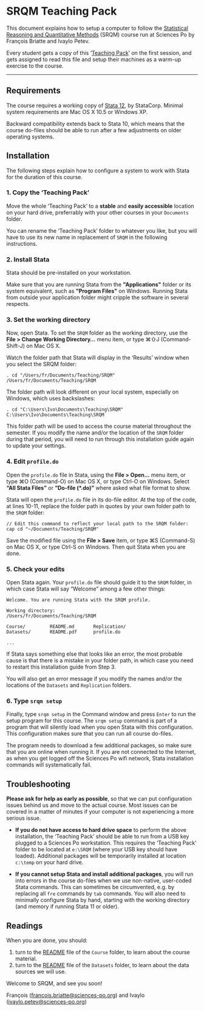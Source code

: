 # SRQM Teaching Pack

This document explains how to setup a computer to follow the [Statistical Reasoning and Quantitative Methods](http://f.briatte.org/teaching/quanti/) (SRQM) course run at Sciences Po by François Briatte and Ivaylo Petev.

Every student gets a copy of this ‘[Teaching Pack](http://f.briatte.org/srqm/)’ on the first session, and gets assigned to read this file and setup their machines as a warm-up exercise to the course.

* * *

## Requirements

The course requires a working copy of [Stata 12](http://www.stata.com/), by StataCorp. Minimal system requirements are Mac OS X 10.5 or Windows XP.

Backward compatibility extends back to Stata 10, which means that the course do-files should be able to run after a few adjustments on older operating systems.

## Installation

The following steps explain how to configure a system to work with Stata for the duration of this course.

### 1. Copy the ‘Teaching Pack’

Move the whole ‘Teaching Pack’ to a **stable** and **easily accessible** location on your hard drive, preferrably with your other courses in your `Documents` folder.

You can rename the ‘Teaching Pack’ folder to whatever you like, but you will have to use its new name in replacement of `SRQM` in the following instructions.

### 2. Install Stata

Stata should be pre-installed on your workstation.

Make sure that you are running Stata from the __"Applications"__ folder or its system equivalent, such as __"Program Files"__ on Windows. Running Stata from outside your application folder might cripple the software in several respects.

### 3. Set the working directory

Now, open Stata. To set the `SRQM` folder as the working directory, use the __File > Change Working Directory…__ menu item, or type &#8984;&#8679;J (Command-Shift-J) on Mac OS X.

Watch the folder path that Stata will display in the ‘Results’ window when you select the SRQM folder:

	. cd "/Users/fr/Documents/Teaching/SRQM"
	/Users/fr/Documents/Teaching/SRQM

The folder path will look different on your local system, especially on Windows, which uses backslashes:

	. cd "C:\Users\Ivo\Documents\Teaching\SRQM"
	C:\Users\Ivo\Documents\Teaching\SRQM

This folder path will be used to access the course material throughout the semester. If you modify the name and/or the location of the `SRQM` folder during that period, you will need to run through this installation guide again to update your settings.

### 4. Edit `profile.do`

Open the `profile.do` file in Stata, using the __File > Open…__ menu item, or type &#8984;O (Command-O) on Mac OS X, or type Ctrl-O on Windows. Select __“All Stata Files”__ or __“Do-file (*.do)”__ where asked what file format to show.

Stata will open the `profile.do` file in its do-file editor. At the top of the code, at lines 10-11, replace the folder path in quotes by your own folder path to the `SRQM` folder:

	// Edit this command to reflect your local path to the SRQM folder:
	cap cd "~/Documents/Teaching/SRQM"

Save the modified file using the __File > Save__ item, or type &#8984;S (Command-S) on Mac OS X, or type Ctrl-S on Windows. Then quit Stata when you are done.

### 5. Check your edits

Open Stata again. Your `profile.do` file should guide it to the `SRQM` folder, in which case Stata will say “Welcome” among a few other things:

	Welcome. You are running Stata with the SRQM profile.

	Working directory:
	/Users/fr/Documents/Teaching/SRQM

	Course/         README.md       Replication/
	Datasets/       README.pdf      profile.do
	
	...

If Stata says something else that looks like an error, the most probable cause is that there is a mistake in your folder path, in which case you need to restart this installation guide from Step 3.

You will also get an error message if you modify the names and/or the locations of the `Datasets` and `Replication` folders.

### 6. Type `srqm setup`

Finally, type `srqm setup` in the Command window and press `Enter` to run the setup program for this course. The `srqm setup` command is part of a program that will silently load when you open Stata with this configuration. This configuration makes sure that you can run all course do-files.

The program needs to download a few additional packages, so make sure that you are online when running it. If you are not connected to the Internet, as when you get logged off the Sciences Po wifi network, Stata installation commands will systematically fail.

## Troubleshooting

**Please ask for help as early as possible**, so that we can put configuration issues behind us and move to the actual course. Most issues can be covered in a matter of minutes if your computer is not experiencing a more serious issue.

- **If you do not have access to hard drive space** to perform the above installation, the ‘Teaching Pack’ should be able to run from a USB key plugged to a Sciences Po workstation. This requires the ‘Teaching Pack’ folder to be located at `e:\SRQM` (where your USB key should have loaded). Additional packages will be temporarily installed at location `c:\temp` on your hard drive.

- **If you cannot setup Stata and install additional packages**, you will run into errors in the course do-files when we use non-native, user-coded Stata commands. This can sometimes be circumvented, e.g. by replacing all `fre` commands by `tab` commands. You will also need to minimally configure Stata by hand, starting with the working directory (and memory if running Stata 11 or older).

## Readings

When you are done, you should:

1. turn to the [README](https://github.com/briatte/srqm/blob/master/Course/README.md) file of the `Course` folder, to learn about the course material.
2. turn to the [README](https://github.com/briatte/srqm/blob/master/Datasets/README.md) file of the `Datasets` folder, to learn about the data sources we will use.

Welcome to SRQM, and see you soon!

François (<francois.briatte@sciences-po.org>) and Ivaylo (<ivaylo.petev@sciences-po.org>)
